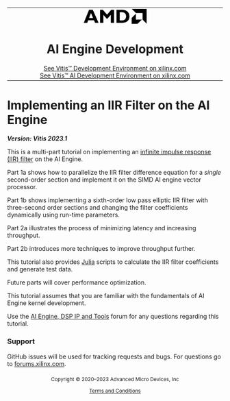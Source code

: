 ﻿<table class="sphinxhide" width="100%">
 <tr width="100%">
    <td align="center"><img src="https://raw.githubusercontent.com/Xilinx/Image-Collateral/main/xilinx-logo.png" width="30%"/><h1>AI Engine Development</h1>
    <a href="https://www.xilinx.com/products/design-tools/vitis.html">See Vitis™ Development Environment on xilinx.com</br></a>
    <a href="https://www.xilinx.com/products/design-tools/vitis/vitis-ai.html">See Vitis™ AI Development Environment on xilinx.com</a>
    </td>
 </tr>
</table>

# Implementing an IIR Filter on the AI Engine
***Version: Vitis 2023.1***

This is a multi-part tutorial on implementing an [infinite impulse response (IIR) filter](https://en.wikipedia.org/wiki/Infinite_impulse_response) on the AI Engine.

Part 1a shows how to parallelize the IIR filter difference equation for a *single* second-order section and implement it on the SIMD AI engine vector processor.

Part 1b shows implementing a sixth-order low pass elliptic IIR filter with three-second order sections and changing the filter coefficients dynamically using run-time parameters.

Part 2a illustrates the process of minimizing latency and increasing throughput.

Part 2b introduces more techniques to improve throughput further.

This tutorial also provides [Julia](https://julialang.org/) scripts to calculate the IIR filter coefficients and generate test data.

Future parts will cover performance optimization.

This tutorial assumes that you are familiar with the fundamentals of AI Engine kernel development.

Use the [AI Engine, DSP IP and Tools](https://forums.xilinx.com/t5/AI-Engine-DSP-IP-and-Tools/bd-p/dspip_tools) forum for any questions regarding this tutorial.

### Support

GitHub issues will be used for tracking requests and bugs. For questions go to [forums.xilinx.com](http://forums.xilinx.com/).

<p class="sphinxhide" align="center"><sub>Copyright © 2020–2023 Advanced Micro Devices, Inc</sub></p>

<p class="sphinxhide" align="center"><sup><a href="https://www.amd.com/en/corporate/copyright">Terms and Conditions</a></sup></p>
